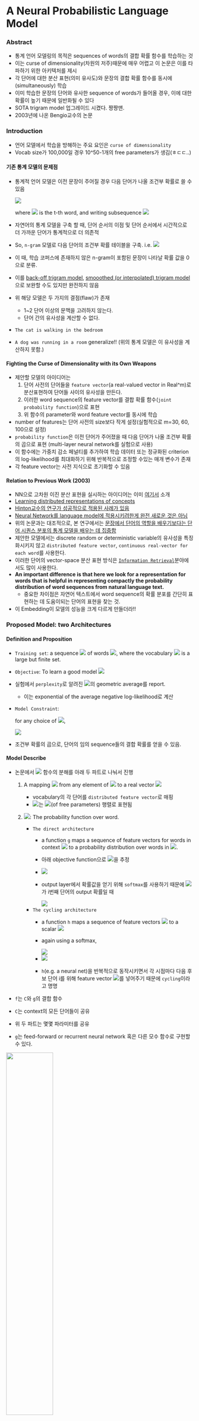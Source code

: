 # A Neural Probabilistic Language Model

### Abstract
- 통계 언어 모델링의 목적은 sequences of words의 결합 확률 함수를 학습하는 것
- 이는 curse of dimensionality(차원의 저주)때문에 매우 어렵고 이 논문은 이를 타파하기 위한 아키텍처를 제시
- 각 단어에 대한 분산 표현(의미 유사도)와 문장의 결합 확률 함수를 동시에(simultaneously) 학습
- 이미 학습한 문장의 단어와 유사한 sequence of words가 들어올 경우, 이에 대한 확률이 높기 때문에 일반화될 수 있다
- SOTA trigram model 업그레이드 시켰다. 짱짱맨.
- 2003년에 나온 Bengio교수의 논문

### Introduction
- 언어 모델에서 학습을 방해하는 주요 요인은 `curse of dimensionality`
- Vocab size가 100,000일 경우 10^50-1개의 free parameters가 생김(ㅎㄷㄷ..)

#### 기존 통계 모델의 문제점
- 통계적 언어 모델은 이전 문장이 주어질 경우 다음 단어가 나올 조건부 확률로 쓸 수 있음

    <img src="https://latex.codecogs.com/svg.latex?\Large&space;P(w_1^T)=\prod_{t=1}^{T}{P(w_t|w_1^{t-1})}"/>

    where <img src="https://latex.codecogs.com/svg.latex?\Large&space;w_t"/> is the t-th word, and writing subsequence <img src="https://latex.codecogs.com/svg.latex?\Large&space;w_i^j=(w_i,\;w_{i+1},\cdots,w_{j-1},\;w_j)"/>

- 자연어의 통계 모델을 구축 할 때, 단어 순서의 이점 및 단어 순서에서 시간적으로 더 가까운 단어가 통계적으로 더 의존적
- So, `n-gram` 모델로 다음 단어의 조건부 확률 테이블을 구축. i.e. <img src="https://latex.codecogs.com/svg.latex?\Large&space;P(w_t|w_1^{t-1})\;{\approx}\;P(w_t|w_{t-n+1}^{t-1})"/>
- 이 때, 학습 코퍼스에 존재하지 않은 n-gram이 포함된 문장이 나타날 확률 값을 0으로 분류.
- 이를 [back-off trigram model](https://pdfs.semanticscholar.org/969a/9ec5f24dabcfb9c70c7ee04625075a6c0a98.pdf), [smooothed (or interpolated) trigram model](https://www.semanticscholar.org/paper/Interpolated-estimation-of-Markov-source-parameters-Jelinek/6a923c9f89ed53b6e835b3807c0c1bd8d532687b#citing-papers)으로 보완할 수도 있지만 완전하지 않음
- 위 해당 모델은 두 가지의 결점(flaw)가 존재
    - 1~2 단어 이상의 문맥을 고려하지 않는다.
    - 단어 간의 유사성을 계산할 수 없다.
- `The cat is walking in the bedroom`
- `A dog was running in a room` generalize!! (위의 통계 모델은 이 유사성을 계산하지 못함.)

#### Fighting the Curse of Dimensionality with its Own Weapons
- 제안할 모델의 아이디어는
    1. 단어 사전의 단어들을 `feature vector`(a real-valued vector in Real^m)로 분산표현하여 단어들 사이의 유사성을 만든다.
    2. 이러한 word sequence의 feature vector를 결합 확률 함수(`joint probability function`)으로 표현
    3. 위 함수의 parameter와 word feature vector를 동시에 학습
- number of features는 단어 사전의 size보다 작게 설정(실험적으로 m=30, 60, 100으로 설정)
- `probability function`은 이전 단어가 주어졌을 때 다음 단어가 나올 조건부 확률의 곱으로 표현 (multi-layer neural network를 실험으로 사용)
- 이 함수에는 가중치 감소 페널티를 추가하여 학습 데이터 또는 정규화된 criterion의 log-likelihood를 최대화하기 위해 반복적으로 조정할 수있는 매개 변수가 존재
- 각 feature vector는 사전 지식으로 초기화할 수 있음

#### Relation to Previous Work (2003)
- NN으로 고차원 이진 분산 표현을 실시하는 아이디어는 이미 [여기서](https://papers.nips.cc/paper/1679-modeling-high-dimensional-discrete-data-with-multi-layer-neural-networks.pdf) 소개
- [Learning distributed representations of concepts](http://citeseerx.ist.psu.edu/viewdoc/download?doi=10.1.1.408.7684&rep=rep1&type=pdf)
- [Hinton교수의 연구가 성공적으로 적용된 사례가 있음]()
- [Neural Network를 language model에 적용시키려한게 완전 새로운 것은 아님](https://www.sciencedirect.com/science/article/abs/pii/036402139180002M)
- 위의 논문과는 대조적으로, 본 연구에서는 [문장에서 단어의 역할을 배우기보다는 단어 시퀀스 분포의 통계 모델을 배우는 데 집중함](https://www.semanticscholar.org/paper/Sequential-neural-text-compression-Schmidhuber-Heil/79521a6d8814f9162ed1f7028e9e007c4df7181a)
- 제안한 모델에서는 discrete random or deterministic variable의 유사성을 특징화시키지 않고 `distributed feature vector`, `continuous real-vector for each word`를 사용한다.
- 이러한 단어의 vector-space 분산 표현 방식은  [`Information Retrieval`](https://wordrepr.danieldk.eu/schuetze-1993.pdf)분야에서도 많이 사용한다.
- **An important difference is that here we look for a representation for words that is helpful in representing compactly the probability distribution of word sequences from natural language text.**
    - 중요한 차이점은 자연어 텍스트에서 word sequence의 확률 분포를 간단히 표현하는 데 도움이되는 단어의 표현을 찾는 것.
- 이 Embedding이 모델의 성능을 크게 다르게 만들더라!!

### Proposed Model: two Architectures

#### Definition and Proposition
- `Training set`: a sequence <img src="https://latex.codecogs.com/svg.latex?\Large&space;w_1{\cdots}w_T"/> of words <img src="https://latex.codecogs.com/svg.latex?\Large&space;w_t{\in}V"/>, where the vocabulary <img src="https://latex.codecogs.com/svg.latex?\Large&space;V"/> is a large but finite set.
- `Objective`: To learn a good model <img src="https://latex.codecogs.com/svg.latex?\Large&space;f(w_t,{\cdots},w_{t-n})=\hat{P}(w_t|w_1^{t-1})"/>
- 실험에서 `perplexity`로 알려진 <img src="https://latex.codecogs.com/svg.latex?\Large&space;1/\hat{P}(w_t|w_1^{t-1})"/>의 geometric average를 report.
    - 이는 exponential of the average negative log-likelihood로 계산
- `Model Constraint`:

    for any choice of <img src="https://latex.codecogs.com/svg.latex?\Large&space;w_1^{t-1}"/>,

   <img src="https://latex.codecogs.com/svg.latex?\Large&space;\sum_{i=1}^{|V|}f(i,w_{t-1},w_{t-n})=1"/>

- 조건부 확률의 곱으로, 단어의 임의 sequence들의 결합 확률를 얻을 수 있음.

#### Model Describe
- 논문에서 <img src="https://latex.codecogs.com/svg.latex?\Large&space;f(w_t,{\cdots},w_{t-n})=\hat{P}(w_t|w_1^{t-1})"/> 함수의 분해를 아래 두 파트로 나눠서 진행

    1. A mapping <img src="https://latex.codecogs.com/svg.latex?\Large&space;C"/> from any element of <img src="https://latex.codecogs.com/svg.latex?\Large&space;V"/> to a real vector <img src="https://latex.codecogs.com/svg.latex?\Large&space;C(i){\in}\mathbb{R}^m"/>
        - vocabulary의 각 단어를 `distributed feature vector`로 매핑
        - <img src="https://latex.codecogs.com/svg.latex?\Large&space;C"/>는 <img src="https://latex.codecogs.com/svg.latex?\Large&space;|V|{\times}m"/>(of free parameters) 행렬로 표현됨

    2. <img src="https://latex.codecogs.com/svg.latex?\Large&space;C"/>: The probability function over word.
        - `The direct architecture`
            - a function `g` maps a sequence of feature vectors for words in context <img src="https://latex.codecogs.com/svg.latex?\Large&space;(C(w_{t-n}),{\cdots},C(w_{t-1}))"/> to a probability distribution over words in <img src="https://latex.codecogs.com/svg.latex?\Large&space;V"/>.
            - 아래 objective function으로 <img src="https://latex.codecogs.com/svg.latex?\Large&space;\hat{P}(w_t=i|w_1^{t-1})"/>을 추정
            - <img src="https://latex.codecogs.com/svg.latex?\Large&space;f(i,w_{t-1},{\cdots},w_{t-n})=g(i,C(w_{t-1}),{\cdots},C(w_{t-n}))"/>
            - output layer에서 확률값을 얻기 위해 `softmax`를 사용하기 때문에 <img src="https://latex.codecogs.com/svg.latex?\Large&space;h_i"/>가 i번째 단어의 output 확률일 때

                <img src="https://latex.codecogs.com/svg.latex?\Large&space;\hat{P}(w_t=i|w_1^{t-1})=\cfrac{e^{h_i}}{\sum_j{e^{h_j}}}"/>
        - `The cycling architecture`
            - a function `h` maps a sequence of feature vectors <img src="https://latex.codecogs.com/svg.latex?\Large&space;(C(w_{t-n}),{\cdots},C(w_{t-1}),C(i))"/> to a scalar <img src="https://latex.codecogs.com/svg.latex?\Large&space;h_i"/>
            - again using a softmax,

                <img src="https://latex.codecogs.com/svg.latex?\Large&space;\hat{P}(w_t=i|w_1^{t-1})=\cfrac{e^{h_i}}{\sum_j{e^{h_j}}}"/>
            - <img src="https://latex.codecogs.com/svg.latex?\Large&space;f(w_t,w_{t-1},{\cdots},w_{t-n})=g(C(w_t),C(w_{t-1}),{\cdots},C(w_{t-n}))"/>
            - `h`(e.g. a neural net)을 반복적으로 동작시키면서 각 시점마다 다음 후보 단어 i를 위해 feature vector <img src="https://latex.codecogs.com/svg.latex?\Large&space;C(i)"/>를 넣어주기 때문에 `cycling`이라고 명명

- `f`는 `C`와 `g`의 결합 함수
- `C`는 context의 모든 단어들이 공유
- 위 두 파트는 몇몇 파라미터를 공유
- `g`는 feed-forward or recurrent neural network 혹은 다른 모수 함수로 구현할 수 있다.

<img src="https://i.imgur.com/vN66N2D.png" width="50%" height="50%">

Figure 1: "Direct Architecture"

출처: [ratsgo's blog](https://ratsgo.github.io/from%20frequency%20to%20semantics/2017/03/29/NNLM/)

### Speeding-up and other Tricks
pass

### Experimental Results
pass

### Conclusion
pass

